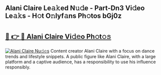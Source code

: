 ## Alani Claire Le𝚊𝚔ed N𝚞𝚍e - Part-Dn3 Vi𝚍eo Le𝚊𝚔s - H𝚘t O𝚗lyf𝚊ns Ph𝚘tos bGj0z

# <h2><a href="http://hf2wj6.feru.top/?c=Alani+Claire">🔗 👉 🔴 Alani Claire Vi𝚍𝚎o Ph𝚘t𝚘𝚜</a></h2>

[![Alani Claire Nu𝚍𝚎s](https://i.imgur.com/0TWrTi3.gif)](http://hf2wj6.feru.top/?c=Alani+Claire)
Content creator Alani Claire with a focus on dance trends and lifestyle snippets. A public figure like Alani Claire, with a large platform and a captive audience, has a responsibility to use his influence responsibly. 
